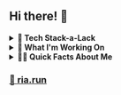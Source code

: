 
## Hi there! 👋

<details>

  <summary> <strong> 🥞 Tech Stack-a-Lack </strong> </summary>
  <br>
  <pre>
  ✔ TypeScript 
    ✔ JavaScript
      ✔ Angular ❤️ 
        ✔ NodeJS
          ✔ Supabase
            ✔ Postgres
              ✔ Capacitor (iOS/Android)
                ✔ Express
                  ✔ MongoDB
                    ✔ Azure PostgreSQL
                      ✔ TensorflowJS
                        ✔ Python
                          ✔ Django 
                            ✔ Firebase </pre>
                            <br>
  
</details>
<details>
  <summary> <strong> 🧱 What I'm Working On </strong> </summary>
  <br>
  <strong><u><a href="https://rireader.app" target=_blank>RiReader App</a></u></strong> <br>
  RiReader is an application offered on Web, iOS, and Android, which enables a user to both consume and retain data they've read from a physical book. This is a personal project aka it's the app I've always wanted.<br>
  <ul>
    Follow my <a href="https://github.com/riapacheco/ri-reader-app/wiki" target=_blank>development cycle</a>
  </ul>
  
  <strong><u>RiOrganizer App</u></strong>
  <br>
  Details coming soon...
  
  <br>
  
</details>
<details>
  <summary> <strong> 👩‍💻 Quick Facts About Me </strong> </summary> <br>
  <ul>
    <li>Just transitioned from 8 yrs in <a href="https://www.linkedin.com/in/riapacheco/" target="_blank">Product to Software Development</a></li>
    <li>Passionate about <a href="https://www.ria.run/#/apps" target=_blank>User and UX-first design</a> (<strong>AdobeXD > Figma </strong>[but a tool is a tool])</li>
    <li>Started coding when I was a founder in 2018 <br> (with an aggressive <strong>increase in <i>nerd</i> intensity just recently</strong>)</li>
    <li>If I could marry a framework, I'd marry Angular (100% serious)</li>
    <li>My <a href="https://steelseries.com/gaming-keyboards/apex-pro-tkl" target=_blank>keyboard</a> is my first and only child</li>
    <li>
      I have a lot of hobbies...
      <ul>
        <li>Books</li>
        <li>Electric / Acoustic Guitar</li>
        <li>Woodworking</li>
        <li>Painting Billionnaires</li>
        <li>
          <a href="https://ria.photography" target=_blank>SLR Photography</a>
        </li>
        <li>
          <a href="https://dev.to/riapacheco" target=_blank>Blog Writing</a>
        </li>
      </ul>
    </li>
    <li>
      I started making <a href="https://soundcloud.com/ribeets" target=_blank>sick beats with Serato software</a>
    </li>
    <li>Someone really needs to kick me off <a href="https://twitter.com/realriapacheco" target=_blank>Twitter</a> at night</li>
    <br>
  </ul>
  
</details>

### <a href="https://ria.run" target=_blank> 🔗 ria.run </a>
